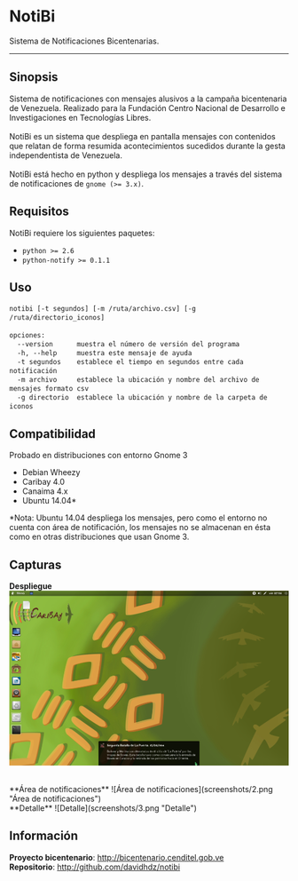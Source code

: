 NotiBi
======
Sistema de Notificaciones Bicentenarias.

----


Sinopsis
--------
Sistema de notificaciones con mensajes alusivos a la campaña bicentenaria de Venezuela. Realizado para la Fundación Centro Nacional de Desarrollo e Investigaciones en Tecnologías Libres.
<br><br>
NotiBi es un sistema que despliega en pantalla mensajes con contenidos que relatan de forma resumida acontecimientos sucedidos durante la gesta independentista de Venezuela. 
<br><br>
NotiBi está hecho en python y despliega los mensajes a través del sistema de notificaciones de `gnome (>= 3.x)`. 


Requisitos
----------
NotiBi requiere los siguientes paquetes:

 * `python >= 2.6`
 * `python-notify >= 0.1.1`


Uso
---
    notibi [-t segundos] [-m /ruta/archivo.csv] [-g /ruta/directorio_iconos]

    opciones:
      --version      muestra el número de versión del programa
      -h, --help     muestra este mensaje de ayuda
      -t segundos    establece el tiempo en segundos entre cada notificación
      -m archivo     establece la ubicación y nombre del archivo de mensajes formato csv
      -g directorio  establece la ubicación y nombre de la carpeta de iconos


Compatibilidad
--------------
Probado en distribuciones con entorno Gnome 3
 * Debian Wheezy
 * Caribay 4.0 
 * Canaima 4.x
 * Ubuntu 14.04*

*Nota: Ubuntu 14.04 despliega los mensajes, pero como el entorno no cuenta con área de notificación, los mensajes no se almacenan en ésta como en otras distribuciones que usan Gnome 3.


Capturas
--------
**Despliegue**
![Despliegue](screenshots/1.png "Despliegue")

<br/>
**Área de notificaciones**
![Área de notificaciones](screenshots/2.png "Área de notificaciones")

<br/>
**Detalle**
![Detalle](screenshots/3.png "Detalle")
<br/>


Información
-----------
**Proyecto bicentenario**: http://bicentenario.cenditel.gob.ve<br>
**Repositorio**: http://github.com/davidhdz/notibi

